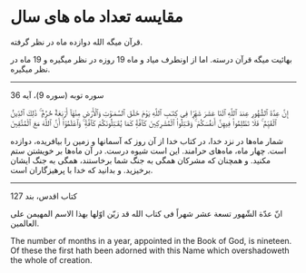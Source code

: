 ﻿<h1>مقایسه تعداد ماه های سال</h1>

<p>
    قرآن میگه الله دوازده ماه در نظر گرفته.
 <p>   
    بهائیت میگه قرآن درسته. 
    اما از اونطرف میاد و ماه 19 روزه در نظر میگیره و 19 ماه در نظر میگیره.
</p>

<hr />

<p class="quranVerseAddress">
    سوره توبه (سوره 9)، آیه 36
</p>
<p class="quranVerse">
    إِنَّ عِدَّةَ ٱلشُّهُورِ عِندَ ٱللَّهِ ٱثْنَا عَشَرَ شَهْرًۭا فِى كِتَـٰبِ ٱللَّهِ يَوْمَ خَلَقَ ٱلسَّمَـٰوَٰتِ وَٱلْأَرْضَ مِنْهَآ أَرْبَعَةٌ حُرُمٌۭ ۚ ذَٰلِكَ ٱلدِّينُ ٱلْقَيِّمُ ۚ فَلَا تَظْلِمُوا۟ فِيهِنَّ أَنفُسَكُمْ ۚ وَقَـٰتِلُوا۟ ٱلْمُشْرِكِينَ كَآفَّةًۭ كَمَا يُقَـٰتِلُونَكُمْ كَآفَّةًۭ ۚ وَٱعْلَمُوٓا۟ أَنَّ ٱللَّهَ مَعَ ٱلْمُتَّقِينَ
</p>
<p class="quranVerseTranslation">
    شمار ماه‌ها در نزد خدا، در كتاب خدا از آن روز كه آسمانها و زمين را بيافريده، دوازده است. چهار ماه، ماه‌هاى حرامند. اين است شيوه درست. در آن ماه‌ها بر خويشتن ستم مكنيد. و همچنان كه مشركان همگى به جنگ شما برخاستند، همگى به جنگ ايشان برخيزيد. و بدانيد كه خدا با پرهيزگاران است.
</p>

<hr />

<p>
    کتاب اقدس، بند 127
</p>

<p>
    انّ عدّة الشّهور تسعة عشر شهراً فى كتاب الله قد زيّن اوّلها بهذا الاسم المهيمن على العالمين.
</p>
<p>
    The number of months in a year, appointed in the Book of God, is nineteen. Of these the first hath been adorned with this Name which overshadoweth the whole of creation.
</p>

